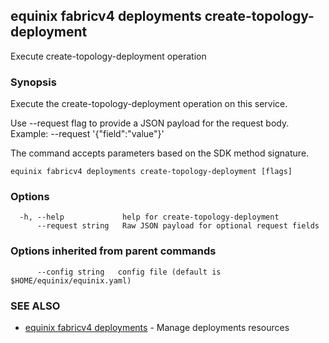 ## equinix fabricv4 deployments create-topology-deployment

Execute create-topology-deployment operation

### Synopsis

Execute the create-topology-deployment operation on this service.

Use --request flag to provide a JSON payload for the request body.
Example: --request '{"field":"value"}'

The command accepts parameters based on the SDK method signature.

```
equinix fabricv4 deployments create-topology-deployment [flags]
```

### Options

```
  -h, --help             help for create-topology-deployment
      --request string   Raw JSON payload for optional request fields
```

### Options inherited from parent commands

```
      --config string   config file (default is $HOME/equinix/equinix.yaml)
```

### SEE ALSO

* [equinix fabricv4 deployments](equinix_fabricv4_deployments.md)	 - Manage deployments resources

